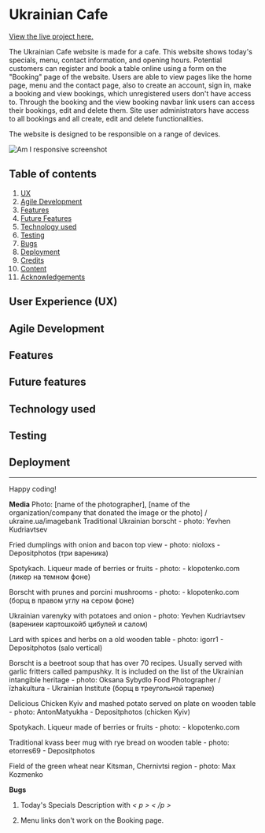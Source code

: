 # Ukrainian Cafe

[View the live project here.]()

The Ukrainian Cafe website is made for a cafe. This website shows today's specials, menu, contact information, and opening hours. Potential customers can register and book a table online using a form on the "Booking" page of the website. 
Users are able to view pages like the home page, menu and the contact page, also to create an account, sign in, make a booking and view bookings, which unregistered users don't have access to. Through the booking and the view booking navbar link users can access their bookings, edit and delete them. Site user administrators have access to all bookings and all create, edit and delete functionalities.

The website is designed to be responsible on a range of devices.

![Am I responsive screenshot]()


## Table of contents
 1. [ UX ](#ux)
 2. [Agile Development](#agile)
 3. [ Features ](#features)  
 4. [ Future Features ](#future)  
 5. [ Technology used ](#tech) 
 6. [ Testing ](#testing)  
 7. [ Bugs ](#bugs)  
 8. [ Deployment](#deployment)
 9. [ Credits](#credits)
 10. [ Content](#content)  
 11. [ Acknowledgements](#acknowledgements)

## User Experience (UX)

## Agile Development

## Features

## Future features

## Technology used

## Testing

## Deployment



---

Happy coding!

**Media**
Photo: [name of the photographer], [name of the organization/company that donated the image or the photo] / ukraine.ua/imagebank
Traditional Ukrainian borscht - photo: Yevhen Kudriavtsev

Fried dumplings with onion and bacon top view - photo: nioloxs - Depositphotos (три вареника)

Spotykach. Liqueur made of berries or fruits - photo:  - klopotenko.com (ликер на темном фоне)

Borscht with prunes and porcini mushrooms - photo:  - klopotenko.com (борщ в правом углу на сером фоне)

Ukrainian varenyky with potatoes and onion - photo: Yevhen Kudriavtsev (варениеи картошкойб цибулей и салом)

Lard with spices and herbs on a old wooden table - photo: igorr1 - Depositphotos (salo vertical)

Borscht is a beetroot soup that has over 70 recipes. Usually served with garlic fritters called pampushky. It is included on the list of the Ukrainian intangible heritage - photo: Oksana Sybydlo Food Photographer / їzhakultura - Ukrainian Institute (борщ в треугольной тарелке)

Delicious Chicken Kyiv and mashed potato served on plate on wooden table - photo: AntonMatyukha - Depositphotos (chicken Kyiv)

Spotykach. Liqueur made of berries or fruits - photo:  - klopotenko.com

Traditional kvass beer mug with rye bread on wooden table - photo: etorres69 - Depositphotos

Field of the green wheat near Kitsman, Chernivtsi region - photo: Max Kozmenko


**Bugs**
1. Today's Specials Description with *< p > < /p >* 

3. Menu links don't work on the Booking page.
